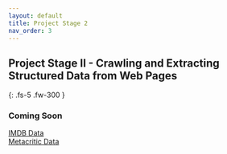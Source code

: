 ```yaml
---
layout: default
title: Project Stage 2
nav_order: 3
---
```


## Project Stage II - Crawling and Extracting Structured Data from Web Pages
{: .fs-5 .fw-300 }

### Coming Soon
[IMDB Data](https://github.com/Rohit--Sharma/CS839_DataScience/blob/master/Part2-WebCrawling/data/imdb.csv) \
[Metacritic Data](https://github.com/Rohit--Sharma/CS839_DataScience/blob/master/Part2-WebCrawling/data/metacritic.csv)
